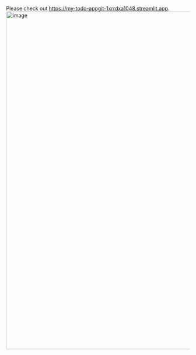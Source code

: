 Please check out https://my-todo-appgit-1xrrdxa1048.streamlit.app.
<img width="924" alt="image" src="https://github.com/ChuqingShi/my-todo-app/assets/31810188/530e6a33-50c3-49d2-823b-949a3ec9fba5">
